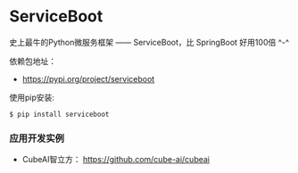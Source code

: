 # ServiceBoot

史上最牛的Python微服务框架 —— ServiceBoot，比 SpringBoot 好用100倍 ^-^

依赖包地址： 

- https://pypi.org/project/serviceboot

使用pip安装:

    $ pip install serviceboot

### 应用开发实例

- CubeAI智立方： https://github.com/cube-ai/cubeai

